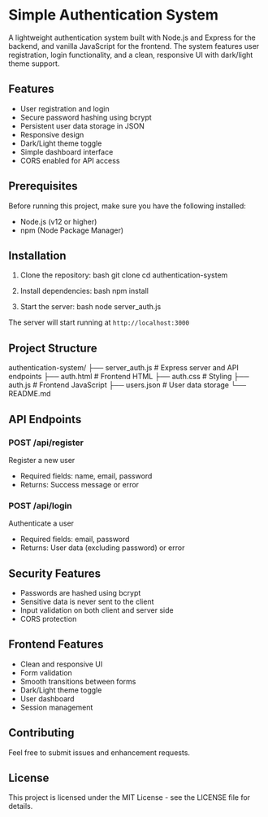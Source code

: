 # Simple Authentication System

A lightweight authentication system built with Node.js and Express for the backend, and vanilla JavaScript for the frontend. The system features user registration, login functionality, and a clean, responsive UI with dark/light theme support.

## Features

- User registration and login
- Secure password hashing using bcrypt
- Persistent user data storage in JSON
- Responsive design
- Dark/Light theme toggle
- Simple dashboard interface
- CORS enabled for API access

## Prerequisites

Before running this project, make sure you have the following installed:
- Node.js (v12 or higher)
- npm (Node Package Manager)

## Installation

1. Clone the repository:
bash
git clone <repository-url>
cd authentication-system

3. Install dependencies:
bash
npm install

5. Start the server:
bash
node server_auth.js

The server will start running at `http://localhost:3000`

## Project Structure
authentication-system/
├── server_auth.js # Express server and API endpoints
├── auth.html # Frontend HTML
├── auth.css # Styling
├── auth.js # Frontend JavaScript
├── users.json # User data storage
└── README.md


## API Endpoints

### POST /api/register
Register a new user
- Required fields: name, email, password
- Returns: Success message or error

### POST /api/login
Authenticate a user
- Required fields: email, password
- Returns: User data (excluding password) or error

## Security Features

- Passwords are hashed using bcrypt
- Sensitive data is never sent to the client
- Input validation on both client and server side
- CORS protection

## Frontend Features

- Clean and responsive UI
- Form validation
- Smooth transitions between forms
- Dark/Light theme toggle
- User dashboard
- Session management

## Contributing

Feel free to submit issues and enhancement requests.

## License

This project is licensed under the MIT License - see the LICENSE file for details.

